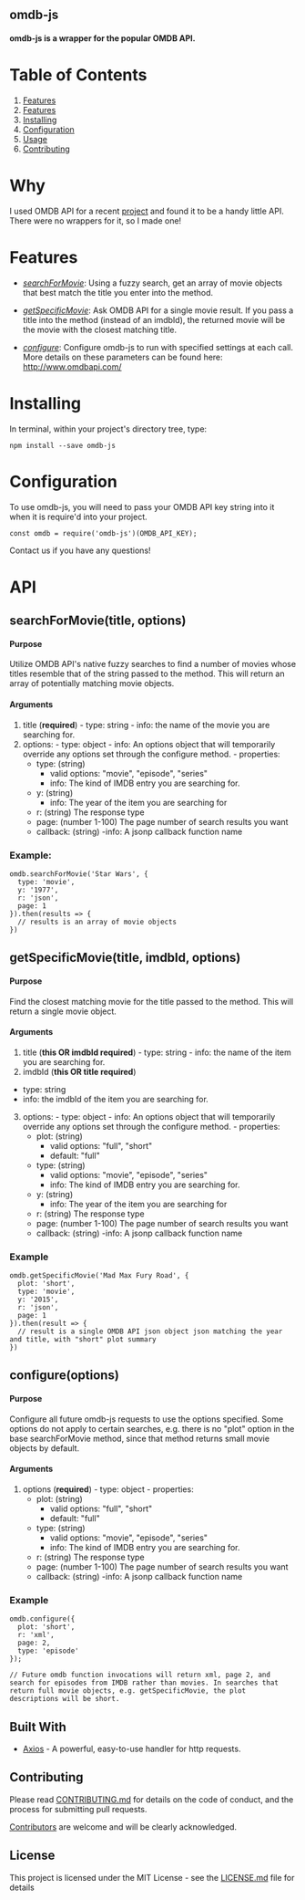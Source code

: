 ## omdb-js
  
####  omdb-js is a wrapper for the popular OMDB API. 

# Table of Contents

1. [Features](#why)
1. [Features](#team)
1. [Installing](#Installing)
1. [Configuration](#configuration)
1. [Usage](#usage)
1. [Contributing](#contributing)

# Why

  I used OMDB API for a recent [project](https://github.com/binary100/fliq) and found it to be a handy little API. There were no wrappers for it, so I made one! 

# Features

- [*searchForMovie*](#searchformovie-info): Using a fuzzy search, get an array of movie objects that best match the title you enter into the method.

- [*getSpecificMovie*](#getspecificmovie-info): Ask OMDB API for a single movie result. If you pass a title into the method (instead of an imdbId), the returned movie will be the movie with the closest matching title. 

- [*configure*](#configure-info): Configure omdb-js to run with specified settings at each call. More details on these parameters can be found here: http://www.omdbapi.com/

# Installing

In terminal, within your project's directory tree, type:

```npm install --save omdb-js```

# Configuration

To use omdb-js, you will need to pass your OMDB API key string into it when it is require'd into your project.


```
const omdb = require('omdb-js')(OMDB_API_KEY);
```

Contact us if you have any questions!

# API

## searchForMovie(title, options)

#### Purpose
Utilize OMDB API's native fuzzy searches to find a number of movies whose titles resemble that of the string passed to the method. This will return an array of potentially matching movie objects.

#### Arguments
  1. title (**required**)
    - type: string
    - info: the name of the movie you are searching for.
  2. options:
    - type: object
    - info: An options object that will temporarily override any options set through the configure method.
    - properties: 
      - type: (string)
        - valid options: "movie", "episode", "series"
        - info: The kind of IMDB entry you are searching for.
      - y: (string)
        - info: The year of the item you are searching for
      - r: (string) The response type
      - page: (number 1-100) The page number of search results you want
      - callback: (string)
        -info: A jsonp callback function name
### Example:

```
omdb.searchForMovie('Star Wars', {
  type: 'movie',
  y: '1977',
  r: 'json',
  page: 1
}).then(results => {
  // results is an array of movie objects
})

```

## getSpecificMovie(title, imdbId, options)

#### Purpose
Find the closest matching movie for the title passed to the method. This will return a single movie object.

#### Arguments
  1. title (**this OR imdbId required**)
    - type: string
    - info: the name of the item you are searching for.
  2. imdbId (**this OR title required**)
  - type: string
  - info: the imdbId of the item you are searching for.
  3. options:
    - type: object
    - info: An options object that will temporarily override any options set through the configure method.
    - properties:
      - plot: (string)
        - valid options: "full", "short"
        - default: "full"
      - type: (string)
        - valid options: "movie", "episode", "series"
        - info: The kind of IMDB entry you are searching for.
      - y: (string)
        - info: The year of the item you are searching for
      - r: (string) The response type
      - page: (number 1-100) The page number of search results you want
      - callback: (string)
        -info: A jsonp callback function name
### Example

```
omdb.getSpecificMovie('Mad Max Fury Road', {
  plot: 'short',
  type: 'movie',
  y: '2015',
  r: 'json',
  page: 1
}).then(result => {
  // result is a single OMDB API json object json matching the year and title, with "short" plot summary
})

```


## configure(options)

#### Purpose
Configure all future omdb-js requests to use the options specified. Some options do not apply to certain searches, e.g. there is no "plot" option in the base searchForMovie method, since that method returns small movie objects by default.

#### Arguments
  1. options (**required**)
    - type: object
    - properties:
      - plot: (string)
        - valid options: "full", "short"
        - default: "full"
      - type: (string)
        - valid options: "movie", "episode", "series"
        - info: The kind of IMDB entry you are searching for.
      - r: (string) The response type
      - page: (number 1-100) The page number of search results you want
      - callback: (string)
        -info: A jsonp callback function name
### Example

```
omdb.configure({
  plot: 'short',
  r: 'xml',
  page: 2,
  type: 'episode'
});

// Future omdb function invocations will return xml, page 2, and search for episodes from IMDB rather than movies. In searches that return full movie objects, e.g. getSpecificMovie, the plot descriptions will be short.

```

## Built With

* [Axios](https://github.com/mzabriskie/axios) - A powerful, easy-to-use handler for http requests.

## Contributing

Please read [CONTRIBUTING.md](CONTRIBUTING.md) for details on the code of conduct, and the process for submitting pull requests.

[Contributors](https://github.com/rcornell/omdb-js/contributors) are welcome and will be clearly acknowledged.

## License

This project is licensed under the MIT License - see the [LICENSE.md](LICENSE.md) file for details